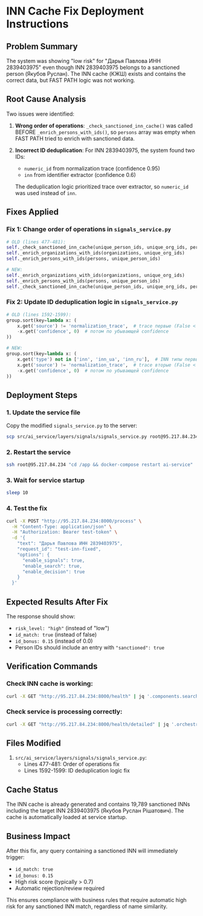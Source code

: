 # INN Cache Fix Deployment Instructions

## Problem Summary
The system was showing "low risk" for "Дарья Павлова ИНН 2839403975" even though INN 2839403975 belongs to a sanctioned person (Якубов Руслан). The INN cache (КЖШ) exists and contains the correct data, but FAST PATH logic was not working.

## Root Cause Analysis
Two issues were identified:

1. **Wrong order of operations**: `_check_sanctioned_inn_cache()` was called BEFORE `_enrich_persons_with_ids()`, so `persons` array was empty when FAST PATH tried to enrich with sanctioned data.

2. **Incorrect ID deduplication**: For INN 2839403975, the system found two IDs:
   - `numeric_id` from normalization trace (confidence 0.95)
   - `inn` from identifier extractor (confidence 0.6)
   
   The deduplication logic prioritized trace over extractor, so `numeric_id` was used instead of `inn`.

## Fixes Applied

### Fix 1: Change order of operations in `signals_service.py`
```python
# OLD (lines 477-481):
self._check_sanctioned_inn_cache(unique_person_ids, unique_org_ids, persons, organizations)
self._enrich_organizations_with_ids(organizations, unique_org_ids)
self._enrich_persons_with_ids(persons, unique_person_ids)

# NEW:
self._enrich_organizations_with_ids(organizations, unique_org_ids)
self._enrich_persons_with_ids(persons, unique_person_ids)
self._check_sanctioned_inn_cache(unique_person_ids, unique_org_ids, persons, organizations)
```

### Fix 2: Update ID deduplication logic in `signals_service.py`
```python
# OLD (lines 1592-1599):
group.sort(key=lambda x: (
    x.get('source') != 'normalization_trace',  # trace первые (False < True)
    -x.get('confidence', 0)  # потом по убывающей confidence
))

# NEW:
group.sort(key=lambda x: (
    x.get('type') not in ['inn', 'inn_ua', 'inn_ru'],  # INN типы первые (False < True)
    x.get('source') != 'normalization_trace',  # trace вторые (False < True)  
    -x.get('confidence', 0)  # потом по убывающей confidence
))
```

## Deployment Steps

### 1. Update the service file
Copy the modified `signals_service.py` to the server:
```bash
scp src/ai_service/layers/signals/signals_service.py root@95.217.84.234:/app/src/ai_service/layers/signals/
```

### 2. Restart the service
```bash
ssh root@95.217.84.234 "cd /app && docker-compose restart ai-service"
```

### 3. Wait for service startup
```bash
sleep 10
```

### 4. Test the fix
```bash
curl -X POST "http://95.217.84.234:8000/process" \
  -H "Content-Type: application/json" \
  -H "Authorization: Bearer test-token" \
  -d '{
    "text": "Дарья Павлова ИНН 2839403975",
    "request_id": "test-inn-fixed",
    "options": {
      "enable_signals": true,
      "enable_search": true,
      "enable_decision": true
    }
  }'
```

## Expected Results After Fix

The response should show:
- `risk_level: "high"` (instead of "low")
- `id_match: true` (instead of false)
- `id_bonus: 0.15` (instead of 0.0)
- Person IDs should include an entry with `"sanctioned": true`

## Verification Commands

### Check INN cache is working:
```bash
curl -X GET "http://95.217.84.234:8000/health" | jq '.components.search_service.fallback_services'
```

### Check service is processing correctly:
```bash
curl -X GET "http://95.217.84.234:8000/health/detailed" | jq '.orchestrator.processed_total'
```

## Files Modified

1. `src/ai_service/layers/signals/signals_service.py`:
   - Lines 477-481: Order of operations fix
   - Lines 1592-1599: ID deduplication logic fix

## Cache Status

The INN cache is already generated and contains 19,789 sanctioned INNs including the target INN 2839403975 (Якубов Руслан Рішатович). The cache is automatically loaded at service startup.

## Business Impact

After this fix, any query containing a sanctioned INN will immediately trigger:
- `id_match: true`
- `id_bonus: 0.15` 
- High risk score (typically > 0.7)
- Automatic rejection/review required

This ensures compliance with business rules that require automatic high risk for any sanctioned INN match, regardless of name similarity.